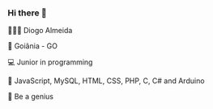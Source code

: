 ### Hi there 👋

🕵🏽‍♂️ Diogo Almeida

🌆 Goiânia - GO

💻 Junior in programming

🧠 JavaScript, MySQL, HTML, CSS, PHP, C, C# and Arduino

🧩 Be a genius
<!--
**diogoX451/diogoX451** is a ✨ _special_ ✨ repository because its `README.md` (this file) appears on your GitHub profile.

Here are some ideas to get you started:

- 🔭 I’m currently working on ...
- 🌱 I’m currently learning ...
- 👯 I’m looking to collaborate on ...
- 🤔 I’m looking for help with ...
- 💬 Ask me about ...
- 📫 How to reach me: ...
- 😄 Pronouns: ...
- ⚡ Fun fact: ...
-->
